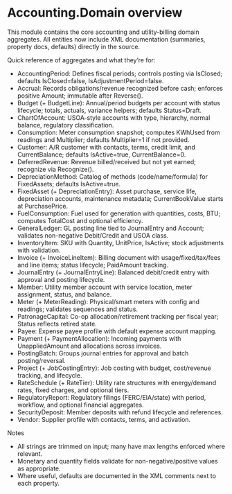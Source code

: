# Accounting.Domain overview

This module contains the core accounting and utility-billing domain aggregates. All entities now include XML documentation (summaries, property docs, defaults) directly in the source.

Quick reference of aggregates and what they’re for:

- AccountingPeriod: Defines fiscal periods; controls posting via IsClosed; defaults IsClosed=false, IsAdjustmentPeriod=false.
- Accrual: Records obligations/revenue recognized before cash; enforces positive Amount; immutable after Reverse().
- Budget (+ BudgetLine): Annual/period budgets per account with status lifecycle; totals, actuals, variance helpers; defaults Status=Draft.
- ChartOfAccount: USOA-style accounts with type, hierarchy, normal balance, regulatory classification.
- Consumption: Meter consumption snapshot; computes KWhUsed from readings and Multiplier; defaults Multiplier=1 if not provided.
- Customer: A/R customer with contacts, terms, credit limit, and CurrentBalance; defaults IsActive=true, CurrentBalance=0.
- DeferredRevenue: Revenue billed/received but not yet earned; recognize via Recognize().
- DepreciationMethod: Catalog of methods (code/name/formula) for FixedAssets; defaults IsActive=true.
- FixedAsset (+ DepreciationEntry): Asset purchase, service life, depreciation accounts, maintenance metadata; CurrentBookValue starts at PurchasePrice.
- FuelConsumption: Fuel used for generation with quantities, costs, BTU; computes TotalCost and optional efficiency.
- GeneralLedger: GL posting line tied to JournalEntry and Account; validates non-negative Debit/Credit and USOA class.
- InventoryItem: SKU with Quantity, UnitPrice, IsActive; stock adjustments with validation.
- Invoice (+ InvoiceLineItem): Billing document with usage/fixed/tax/fees and line items; status lifecycle; PaidAmount tracking.
- JournalEntry (+ JournalEntryLine): Balanced debit/credit entry with approval and posting lifecycle.
- Member: Utility member account with service location, meter assignment, status, and balance.
- Meter (+ MeterReading): Physical/smart meters with config and readings; validates sequences and status.
- PatronageCapital: Co-op allocation/retirement tracking per fiscal year; Status reflects retired state.
- Payee: Expense payee profile with default expense account mapping.
- Payment (+ PaymentAllocation): Incoming payments with UnappliedAmount and allocations across invoices.
- PostingBatch: Groups journal entries for approval and batch posting/reversal.
- Project (+ JobCostingEntry): Job costing with budget, cost/revenue tracking, and lifecycle.
- RateSchedule (+ RateTier): Utility rate structures with energy/demand rates, fixed charges, and optional tiers.
- RegulatoryReport: Regulatory filings (FERC/EIA/state) with period, workflow, and optional financial aggregates.
- SecurityDeposit: Member deposits with refund lifecycle and references.
- Vendor: Supplier profile with contacts, terms, and activation.

Notes
- All strings are trimmed on input; many have max lengths enforced where relevant.
- Monetary and quantity fields validate for non-negative/positive values as appropriate.
- Where useful, defaults are documented in the XML comments next to each property.

